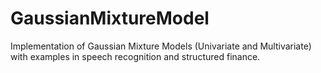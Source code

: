 # GaussianMixtureModel
Implementation of Gaussian Mixture Models (Univariate and Multivariate) with examples in speech recognition and structured finance.
